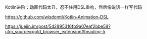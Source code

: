 







Kotlin进阶：动画代码太丑，忍不住用DSL重构，然后像说话一样写代码

https://github.com/wisdomtl/Kotlin-Animation-DSL

https://juejin.im/post/5d2895316fb9a07eaf2bbe58?utm_source=gold_browser_extension#heading-5